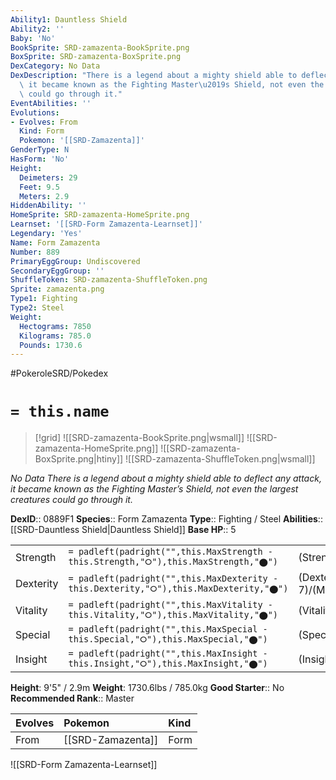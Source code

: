 ```yaml
---
Ability1: Dauntless Shield
Ability2: ''
Baby: 'No'
BookSprite: SRD-zamazenta-BookSprite.png
BoxSprite: SRD-zamazenta-BoxSprite.png
DexCategory: No Data
DexDescription: "There is a legend about a mighty shield able to deflect any attack,\
  \ it became known as the Fighting Master\u2019s Shield, not even the largest creatures\
  \ could go through it."
EventAbilities: ''
Evolutions:
- Evolves: From
  Kind: Form
  Pokemon: '[[SRD-Zamazenta]]'
GenderType: N
HasForm: 'No'
Height:
  Deimeters: 29
  Feet: 9.5
  Meters: 2.9
HiddenAbility: ''
HomeSprite: SRD-zamazenta-HomeSprite.png
Learnset: '[[SRD-Form Zamazenta-Learnset]]'
Legendary: 'Yes'
Name: Form Zamazenta
Number: 889
PrimaryEggGroup: Undiscovered
SecondaryEggGroup: ''
ShuffleToken: SRD-zamazenta-ShuffleToken.png
Sprite: zamazenta.png
Type1: Fighting
Type2: Steel
Weight:
  Hectograms: 7850
  Kilograms: 785.0
  Pounds: 1730.6
---
```


#PokeroleSRD/Pokedex

# `= this.name`

> [!grid]
> ![[SRD-zamazenta-BookSprite.png|wsmall]]
> ![[SRD-zamazenta-HomeSprite.png]]
> ![[SRD-zamazenta-BoxSprite.png|htiny]]
> ![[SRD-zamazenta-ShuffleToken.png|wsmall]]


*No Data*
*There is a legend about a mighty shield able to deflect any attack, it became known as the Fighting Master’s Shield, not even the largest creatures could go through it.*

**DexID**:: 0889F1
**Species**:: Form Zamazenta
**Type**:: Fighting / Steel
**Abilities**:: [[SRD-Dauntless Shield|Dauntless Shield]]
**Base HP**:: 5

|           |                                                                                        |                                          |
| --------- | -------------------------------------------------------------------------------------- | ---------------------------------------- |
| Strength  | `= padleft(padright("",this.MaxStrength - this.Strength,"⭘"),this.MaxStrength,"⬤")`    | (Strength::7)/(MaxStrength::7)   |
| Dexterity | `= padleft(padright("",this.MaxDexterity - this.Dexterity,"⭘"),this.MaxDexterity,"⬤")` | (Dexterity:: 7)/(MaxDexterity::7) |
| Vitality  | `= padleft(padright("",this.MaxVitality - this.Vitality,"⭘"),this.MaxVitality,"⬤")`    | (Vitality::8)/(MaxVitality::8)   |
| Special   | `= padleft(padright("",this.MaxSpecial - this.Special,"⭘"),this.MaxSpecial,"⬤")`       | (Special::5)/(MaxSpecial::5)     |
| Insight   | `= padleft(padright("",this.MaxInsight - this.Insight,"⭘"),this.MaxInsight,"⬤")`       | (Insight::8)/(MaxInsight::8)     |

**Height**: 9'5" / 2.9m
**Weight**: 1730.6lbs / 785.0kg
**Good Starter**:: No
**Recommended Rank**:: Master

| Evolves   | Pokemon           | Kind   |
|:----------|:------------------|:-------|
| From      | [[SRD-Zamazenta]] | Form   |

![[SRD-Form Zamazenta-Learnset]]
